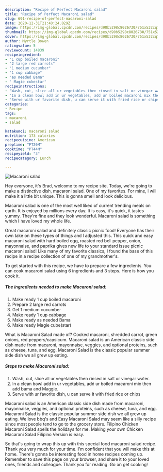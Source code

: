 ```yaml
---
description: "Recipe of Perfect Macaroni salad"
title: "Recipe of Perfect Macaroni salad"
slug: 691-recipe-of-perfect-macaroni-salad
date: 2020-12-31T21:40:24.829Z
image: https://img-global.cpcdn.com/recipes/d90b5298c8026730/751x532cq70/macaroni-salad-recipe-main-photo.jpg
thumbnail: https://img-global.cpcdn.com/recipes/d90b5298c8026730/751x532cq70/macaroni-salad-recipe-main-photo.jpg
cover: https://img-global.cpcdn.com/recipes/d90b5298c8026730/751x532cq70/macaroni-salad-recipe-main-photo.jpg
author: Myrtle Bowen
ratingvalue: 5
reviewcount: 14839
recipeingredient:
- "1 cup boiled macaroni"
- "2 large red carrots"
- "1 medium cucumber"
- "1 cup cabbage"
- "as needed Bama"
- " Magie cubestar"
recipeinstructions:
- "Wash, cut, slice all ur vegetables then rinsed in salt or vinegar water."
- "In a clean bowl add in ur vegetables, add ur boiled macaroni mix then add bama and Maggie."
- "Serve with ur favorite dish, u can serve it with fried rice or chips"
categories:
- Recipe
tags:
- macaroni
- salad

katakunci: macaroni salad 
nutrition: 173 calories
recipecuisine: American
preptime: "PT20M"
cooktime: "PT44M"
recipeyield: "3"
recipecategory: Lunch

---
```



![Macaroni salad](https://img-global.cpcdn.com/recipes/d90b5298c8026730/751x532cq70/macaroni-salad-recipe-main-photo.jpg)

Hey everyone, it's Brad, welcome to my recipe site. Today, we're going to make a distinctive dish, macaroni salad. One of my favorites. For mine, I will make it a little bit unique. This is gonna smell and look delicious.

Macaroni salad is one of the most well liked of current trending meals on earth. It is enjoyed by millions every day. It is easy, it's quick, it tastes yummy. They're fine and they look wonderful. Macaroni salad is something which I have loved my whole life.

Great macaroni salad and definitely classic picnic food! Everyone has their own take on these types of things and I adjusted this. This quick and easy macaroni salad with hard boiled egg, roasted red bell pepper, onion, mayonnaise, and paprika gives new life to your standard issue picnic macaroni salad! Like many of my favorite classics, I found the base of this recipe in a recipe collection of one of my grandmother&#39;s.


To get started with this recipe, we have to prepare a few ingredients. You can cook macaroni salad using 6 ingredients and 3 steps. Here is how you cook it.

<!--inarticleads1-->

##### The ingredients needed to make Macaroni salad:

1. Make ready 1 cup boiled macaroni
1. Prepare 2 large red carrots
1. Get 1 medium cucumber
1. Make ready 1 cup cabbage
1. Make ready as needed Bama
1. Make ready  Magie cube(star)


What is Macaroni Salad made of? Cooked macaroni, shredded carrot, green onions, red peppers/capsicum. Macaroni salad is an American classic side dish made from macaroni, mayonnaise, veggies, and optional proteins, such as cheese, tuna, and egg. Macaroni Salad is the classic popular summer side dish we all grew up eating. 

<!--inarticleads2-->

##### Steps to make Macaroni salad:

1. Wash, cut, slice all ur vegetables then rinsed in salt or vinegar water.
1. In a clean bowl add in ur vegetables, add ur boiled macaroni mix then add bama and Maggie.
1. Serve with ur favorite dish, u can serve it with fried rice or chips


Macaroni salad is an American classic side dish made from macaroni, mayonnaise, veggies, and optional proteins, such as cheese, tuna, and egg. Macaroni Salad is the classic popular summer side dish we all grew up eating. We love bbq&#39;s and Easy Macaroni Salad may seem like a silly recipe since most people tend to go to the grocery store. Filipino Chicken Macaroni Salad spells the holidays for me. Making your own Chicken Macaroni Salad Filipino Version is easy. 

So that's going to wrap this up with this special food macaroni salad recipe. Thank you very much for your time. I'm confident that you will make this at home. There's gonna be interesting food in home recipes coming up. Remember to save this page on your browser, and share it to your loved ones, friends and colleague. Thank you for reading. Go on get cooking!
